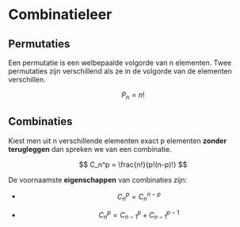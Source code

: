 # Combinatieleer

## Permutaties

Een permutatie is een welbepaalde volgorde van n elementen. Twee permutaties zijn verschillend als ze in de volgorde van de elementen verschillen. 

$$ P_n = n! $$

## Combinaties 

Kiest men uit n verschillende elementen exact p elementen **zonder terugleggen** dan spreken we van een combinatie. 

$$ C_n^p = \frac{n!}{p!(n-p)!} $$ 

De voornaamste **eigenschappen** van combinaties zijn:

- $$ C_n^p = C_n^{n-p} $$ 

- $$ C_n^p = C_{n-1}^p + C_{n-1}^{p-1} $$

